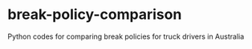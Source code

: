 # break-policy-comparison
 Python codes for comparing break policies for truck drivers in Australia
